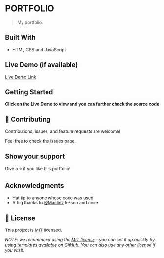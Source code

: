 

# PORTFOLIO

> My portfolio.


## Built With

- HTMl, CSS and JavaScript

## Live Demo (if available)

[Live Demo Link](https://ademola-coding.github.io/portfolio/)


## Getting Started

**Click on the Live Demo to view and you can further check the source code**

## 🤝 Contributing

Contributions, issues, and feature requests are welcome!

Feel free to check the [issues page](../../issues/).

## Show your support

Give a ⭐️ if you like this portfolio!

## Acknowledgments

- Hat tip to anyone whose code was used
- A big thanks to [@Maclinz](https://github.com/Maclinz) lesson and code

## 📝 License

This project is [MIT](./LICENSE) licensed.

_NOTE: we recommend using the [MIT license](https://choosealicense.com/licenses/mit/) - you can set it up quickly by [using templates available on GitHub](https://docs.github.com/en/communities/setting-up-your-project-for-healthy-contributions/adding-a-license-to-a-repository). You can also use [any other license](https://choosealicense.com/licenses/) if you wish._

